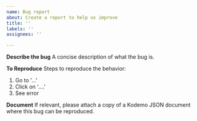 ```yaml
---
name: Bug report
about: Create a report to help us improve
title: ''
labels: ''
assignees: ''

---
```


**Describe the bug**
A concise description of what the bug is.

**To Reproduce**
Steps to reproduce the behavior:
1. Go to '...'
2. Click on '....'
3. See error

**Document**
If relevant, please attach a copy of a Kodemo JSON document where this bug can be reproduced.
